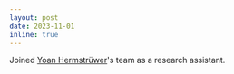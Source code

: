 ```yaml
---
layout: post
date: 2023-11-01
inline: true
---
```


Joined <a href="https://www.ius.uzh.ch/de/staff/professorships/alphabetical/hermstruewer/team/person.html" target="_blank">Yoan Hermstrüwer</a>'s team as a research assistant.